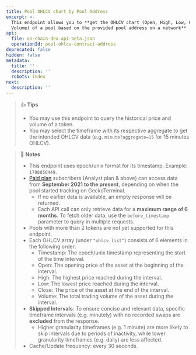 ```yaml
---
title: Pool OHLCV chart by Pool Address
excerpt: >-
  This endpoint allows you to **get the OHLCV chart (Open, High, Low, Close,
  Volume) of a pool based on the provided pool address on a network**
api:
  file: on-chain-dex-api-beta.json
  operationId: pool-ohlcv-contract-address
deprecated: false
hidden: false
metadata:
  title: ''
  description: ''
  robots: index
next:
  description: ''
---
```

> 👍 **Tips**
>
> * You may use this endpoint to query the historical price and volume of a token.
> * You may select the timeframe with its respective aggregate to get the intended OHLCV data (e.g. `minute?aggregate=15` for 15 minutes OHLCV).

> 📘 **Notes**
>
> * This endpoint uses epoch/unix format for its timestamp. Example: `1708850449`.
> * [Paid plan](https://www.coingecko.com/en/api/pricing) subscribers (Analyst plan & above) can access data from **September 2021 to the present**, depending on when the pool started tracking on GeckoTerminal.
>   * If no earlier data is available, an empty response will be returned.
>   * Each API call can only retrieve data for a **maximum range of 6 months**. To fetch older data, use the `before_timestamp` parameter to query in multiple requests.
> * Pools with more than 2 tokens are not yet supported for this endpoint.
> * Each OHLCV array (under `"ohlcv_list"`) consists of 6 elements in the following order:
>   * Timestamp: The epoch/unix timestamp representing the start of the time interval.
>   * Open: The opening price of the asset at the beginning of the interval.
>   * High: The highest price reached during the interval.
>   * Low: The lowest price reached during the interval.
>   * Close: The price of the asset at the end of the interval.
>   * Volume: The total trading volume of the asset during the interval.
> * **Skipped Intervals**: To ensure concise and relevant data, specific timeframe intervals (e.g. minutely) with no recorded swaps are **excluded** from the response.
>   * Higher granularity timeframes (e.g. 1 minute) are more likely to skip intervals due to periods of inactivity, while lower granularity timeframes (e.g. daily) are less affected.
> * Cache/Update frequency: every 30 seconds.